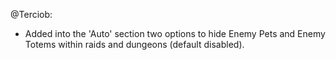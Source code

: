 @Terciob:
- Added into the 'Auto' section two options to hide Enemy Pets and Enemy Totems within raids and dungeons (default disabled).

